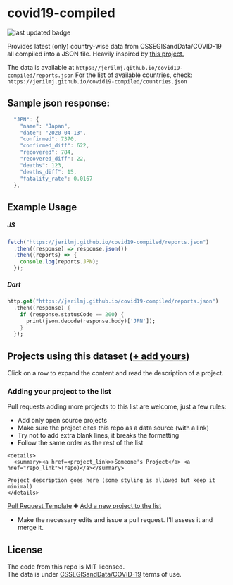 # covid19-compiled

![last updated badge](https://img.shields.io/github/last-commit/jerilMJ/covid19-compiled?label=last%20updated&style=flat-square)

Provides latest (only) country-wise data from CSSEGISandData/COVID-19 all compiled into a JSON file.
Heavily inspired by [this project.](https://github.com/pomber/covid19)

The data is available at `https://jerilmj.github.io/covid19-compiled/reports.json`
For the list of available countries, check: `https://jerilmj.github.io/covid19-compiled/countries.json`

## Sample json response:

```js
  "JPN": {
    "name": "Japan",
    "date": "2020-04-13",
    "confirmed": 7370,
    "confirmed_diff": 622,
    "recovered": 784,
    "recovered_diff": 22,
    "deaths": 123,
    "deaths_diff": 15,
    "fatality_rate": 0.0167
  },
```

## Example Usage

##### JS

```js
fetch("https://jerilmj.github.io/covid19-compiled/reports.json")
  .then((response) => response.json())
  .then((reports) => {
    console.log(reports.JPN);
  });
```

##### Dart

```dart
http.get("https://jerilmj.github.io/covid19-compiled/reports.json")
  .then((response) {
    if (response.statusCode == 200) {
      print(json.decode(response.body)['JPN']);
    }
  });
```

## Projects using this dataset ([+ add yours](#user-content-adding-your-project-to-the-list))

Click on a row to expand the content and read the description of a project.

### Adding your project to the list

Pull requests adding more projects to this list are welcome, just a few rules:

- Add only open source projects
- Make sure the project cites this repo as a data source (with a link)
- Try not to add extra blank lines, it breaks the formatting
- Follow the same order as the rest of the list

```
<details>
  <summary><a href=<project_link>>Someone's Project</a> <a href="repo_link">(repo)</a></summary>
  
Project description goes here (some styling is allowed but keep it minimal)
</details>
```

[Pull Request Template](https://github.com/jerilMJ/covid19-compiled/blob/master/.github/PULL_REQUEST_TEMPLATE.md)
➕ [Add a new project to the list](https://github.com/jerilMJ/covid19-compiled/edit/master/README.md)

- Make the necessary edits and issue a pull request. I'll assess it and merge it.

## License

The code from this repo is MIT licensed.  
The data is under [CSSEGISandData/COVID-19](https://github.com/CSSEGISandData/COVID-19/) terms of use.
